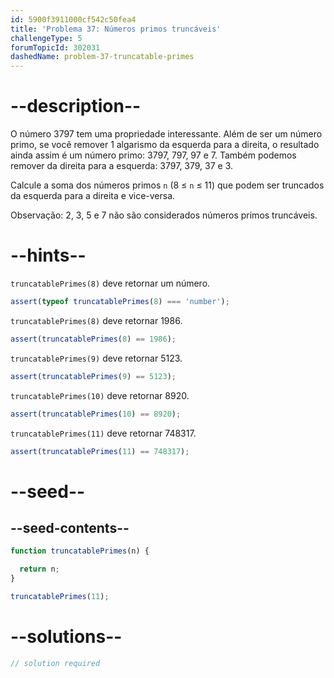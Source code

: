 ```yaml
---
id: 5900f3911000cf542c50fea4
title: 'Problema 37: Números primos truncáveis'
challengeType: 5
forumTopicId: 302031
dashedName: problem-37-truncatable-primes
---
```


# --description--

O número 3797 tem uma propriedade interessante. Além de ser um número primo, se você remover 1 algarismo da esquerda para a direita, o resultado ainda assim é um número primo: 3797, 797, 97 e 7. Também podemos remover da direita para a esquerda: 3797, 379, 37 e 3.

Calcule a soma dos números primos `n` (8 ≤ `n` ≤ 11) que podem ser truncados da esquerda para a direita e vice-versa.

Observação: 2, 3, 5 e 7 não são considerados números primos truncáveis.

# --hints--

`truncatablePrimes(8)` deve retornar um número.

```js
assert(typeof truncatablePrimes(8) === 'number');
```

`truncatablePrimes(8)` deve retornar 1986.

```js
assert(truncatablePrimes(8) == 1986);
```

`truncatablePrimes(9)` deve retornar 5123.

```js
assert(truncatablePrimes(9) == 5123);
```

`truncatablePrimes(10)` deve retornar 8920.

```js
assert(truncatablePrimes(10) == 8920);
```

`truncatablePrimes(11)` deve retornar 748317.

```js
assert(truncatablePrimes(11) == 748317);
```

# --seed--

## --seed-contents--

```js
function truncatablePrimes(n) {

  return n;
}

truncatablePrimes(11);
```

# --solutions--

```js
// solution required
```
